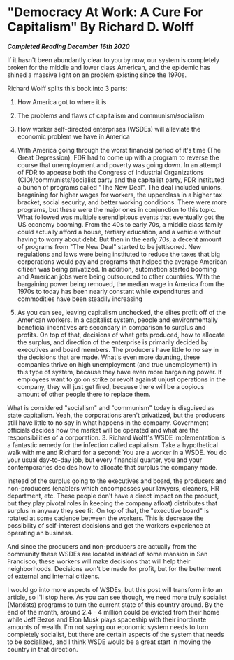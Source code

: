# "Democracy At Work: A Cure For Capitalism" By Richard D. Wolff

***Completed Reading December 16th 2020***

If it hasn't been abundantly clear to you by now, our system is completely broken for the middle and lower class American, and the epidemic has shined a massive light on an problem existing since the 1970s.

Richard Wolff splits this book into 3 parts:
1. How America got to where it is
2. The problems and flaws of capitalism and communism/socialism
3. How worker self-directed enterprises (WSDEs) will alleviate the economic problem we have in America


1. With America going through the worst financial period of it's time (The Great Depression), FDR had to come up with a program to reverse the course that unemployment and poverty was going down. In an attempt of FDR to appease both the Congress of Industrial Organizations (CIO)/communists/socialist party and the capitalist party, FDR instituted a bunch of programs called "The New Deal". The deal included unions, bargaining for higher wages for workers, the upperclass in a higher tax bracket, social security, and better working conditions. There were more programs, but these were the major ones in conjunction to this topic. What followed was multiple serendipitous events that eventually got the US economy booming. From the 40s to early 70s, a middle class family could actually afford a house, tertiary education, and a vehicle without having to worry about debt. But then in the early 70s, a decent amount of programs from "The New Deal" started to be jettisoned. New regulations and laws were being instituted to reduce the taxes that big corporations would pay and programs that helped the average American citizen was being privatized. In addition, automation started booming and American jobs were being outsourced to other countries. With the bargaining power being removed, the median wage in America from the 1970s to today has been nearly constant while expenditures and commodities have been steadily increasing
2. As you can see, leaving capitalism unchecked, the elites profit off of the American workers. In a capitalist system, people and environmentally beneficial incentives are secondary in comparison to surplus and profits. On top of that, decisions of what gets produced, how to allocate the surplus, and direction of the enterprise is primarily decided by executives and board members. The producers have little to no say in the decisions that are made. What's even more daunting, these companies thrive on high unemployment (and true unemployment) in this type of system, because they have even more bargaining power. If employees want to go on strike or revolt against unjust operations in the company, they will just get fired, because there will be a copious amount of other people there to replace them.

What is considered "socialism" and "communism" today is disguised as state capitalism. Yeah, the corporations aren't privatized, but the producers still have little to no say in what happens in the company. Government officials decides how the market will be operated and what are the responsibilities of a corporation.
3. Richard Wolff's WSDE implementation is a fantastic remedy for the infection called capitalism. Take a hypothetical walk with me and Richard for a second: You are a worker in a WSDE. You do your usual day-to-day job, but every financial quarter, you and your contemporaries decides how to allocate that surplus the company made.

Instead of the surplus going to the executives and board, the producers and non-producers (enablers which encompasses your lawyers, cleaners, HR department, etc. These people don't have a direct impact on the product, but they play pivotal roles in keeping the company afloat) distributes that surplus in anyway they see fit. On top of that, the "executive board" is rotated at some cadence between the workers. This is decrease the possibility of self-interest decisions and get the workers experience at operating an business.

And since the producers and non-producers are actually from the community these WSDEs are located instead of some mansion in San Francisco, these workers will make decisions that will help their neighborhoods. Decisions won't be made for profit, but for the betterment of external and internal citizens.

I would go into more aspects of WSDEs, but this post will transform into an article, so I'll stop here. As you can see though, we need more truly socialist (Marxists) programs to turn the current state of this country around. By the end of the month, around 2.4 - 4 million could be evicted from their home while Jeff Bezos and Elon Musk plays spaceship with their inordinate amounts of wealth. I'm not saying our economic system needs to turn completely socialist, but there are certain aspects of the system that needs to be socialized, and I think WSDE would be a great start in moving the country in that direction.
